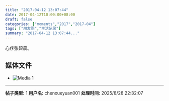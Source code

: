 ```yaml
---
title: "2017-04-12 13:07:44"
date: 2017-04-12T10:00:00+08:00
draft: false
categories: ["moments","2017","2017-04"]
tags: ["朋友圈","生活记录"]
summary: "2017-04-12 13:07:44..."
---
```


心疼张碧晨。

## 媒体文件

- ![Media 1](/Moments/photos/2017-04-12/201704121307440.jpg)

---

**帖子类型:** 1
**用户名:** chenxueyuan001
**处理时间:** 2025/8/28 22:32:07